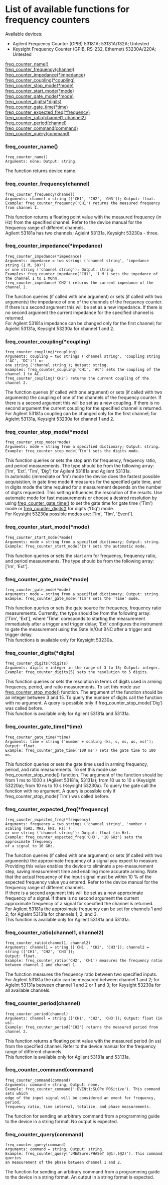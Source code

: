 # List of available functions for frequency counters

Available devices:
- Agilent Frequency Counter (GPIB)
53181A; 53131A/132A; Untested
- Keysight Frequency Counter (GPIB, RS-232, Ethernet)
53230A/220A; Untested

[freq_counter_name()](#freq_counter_name)<br/>
[freq_counter_frequency(channel)](#freq_counter_frequencychannel)<br/>
[freq_counter_impedance(*impedance)](#freq_counter_impedanceimpedance)<br/>
[freq_counter_coupling(*coupling)](#freq_counter_couplingcoupling)<br/>
[freq_counter_stop_mode(*mode)](#freq_counter_stop_modemode)<br/>
[freq_counter_start_mode(*mode)](#freq_counter_start_modemode)<br/>
[freq_counter_gate_mode(*mode)](#freq_counter_gate_modemode)<br/>
[freq_counter_digits(*digits)](#freq_counter_digitsdigits)<br/>
[freq_counter_gate_time(*time)](#freq_counter_gate_timetime)<br/>
[freq_counter_expected_freq(*frequency)](#freq_counter_expected_freqfrequency)<br/>
[freq_counter_ratio(channel1, channel2)](#freq_counter_ratiochannel1-channel2)<br/>
[freq_counter_period(channel)](#freq_counter_periodchannel)<br/>
[freq_counter_command(command)](#freq_counter_commandcommand)<br/>
[freq_counter_query(command)](#freq_counter_commandquery)<br/>

### freq_counter_name()
```python3
freq_counter_name()
Arguments: none; Output: string.
```
The function returns device name.
### freq_counter_frequency(channel)
```python3
freq_counter_frequency(channel)
Arguments: channel = string (['CH1', 'CH2', 'CH3']); Output: float.
Example: freq_counter_frequency('CH1') returns the measured frequency from channel 1.
```
This function returns a floating point value with the measured frequency (in Hz) from the specified channel. Refer to the device manual for the frequency range of different channels.<br/>
Agilent 53181a has two channels; Agielnt 53131a, Keysight 53230a - three.<br/>
### freq_counter_impedance(*impedance)
```python3
freq_counter_impedance(*impedance)
Arguments: impedance = two strings ('channel string', 'impedance string (1 M, 50)')
or one string ('channel string'); Output: string.
Examples: freq_counter_impedance('CH1', '1 M') sets the impedance of the channel 1 to 1 MOhm.
freq_counter_impedance('CH2') returns the current impedance of the channel 2.
```
The function queries (if called with one argument) or sets (if called with two arguments) the impedance of one of the channels of the frequency counter. If there is a second argument this will be set as a new impedance. If there is no second argument the current impedance for the specified channel is returned.<br/>
For Agilent 53181a impedance can be changed only for the first channel; for Agielnt 53131a, Keysight 53230a for channel 1 and 2.<br/>
### freq_counter_coupling(*coupling)
```python3
freq_counter_coupling(*coupling)
Arguments: coupling = two strings ('channel string', 'coupling string ('AC', 'DC')') or 
one string ('channel string'); Output: string.
Examples: freq_counter_coupling('CH1', 'AC') sets the coupling of the channel 1 to AC.
freq_counter_coupling('CH2') returns the current coupling of the channel 2.
```
The function queries (if called with one argument) or sets (if called with two arguments) the coupling of one of the channels of the frequency counter. If there is a second argument this will be set as a new coupling. If there is no second argument the current coupling for the specified channel is returned.<br/>
For Agilent 53181a coupling can be changed only for the first channel; for Agielnt 53131a, Keysight 53230a for channel 1 and 2.<br/>
### freq_counter_stop_mode(*mode)
```python3
freq_counter_stop_mode(*mode)
Arguments: mode = string from a specified dictionary; Output: string.
Example: freq_counter_stop_mode('Tim') sets the digits mode.
```
This function queries or sets the stop arm for frequency, frequency ratio, and period measurements. The type should be from the following array:<br/>
['Im', 'Ext', 'Tim', 'Dig'] for Agilent 53181a and Agilent 53131a.<br/>
In automatic (immediate or 'Im') mode the device does the fastest possible acquisistion, in gate time mode it measures for the specified gate time, and in digits mode the time required for a measurement depends on the number of digits requested. This setting influences the resolution of the results. Use automatic mode for fast measurements or choose a desired resolution by using [freq_counter_gate_time()](#freq_counter_gate_timetime) to set the gate time for gate time ('Tim') mode or [freq_counter_digits()](#freq_counter_digitsdigits) for digits ('Dig') mode.<br/>
For Keysight 53230a possible modes are: ['Im', 'Tim', 'Event'].<br/>
### freq_counter_start_mode(*mode)
```python3
freq_counter_start_mode(*mode)
Arguments: mode = string from a specified dictionary; Output: string.
Example: freq_counter_start_mode('Im') sets the automatic mode.
```
This function queries or sets the start arm for frequency, frequency ratio, and period measurements. The type should be from the following array:<br/>
['Im', 'Ext'].<br/>
### freq_counter_gate_mode(*mode)
```python3
freq_counter_gate_mode(*mode)
Arguments: mode = string from a specified dictionary; Output: string.
Example: freq_counter_gate_mode('Tim') sets the 'Time' mode.
```
This function queries or sets the gate source for frequency, frequency ratio measurements. Currently, the type should be from the following array:
['Tim', 'Ext'], where 'Time' coresponds to starting the measurement immediately after a trigger and trigger delay; 'Ext' configures the instrument to gate the measurement using the Gate In/Out BNC after a trigger and trigger delay.<br/>
This functions is available only for Keysight 53230a.
### freq_counter_digits(*digits)
```python3
freq_counter_digits(*digits)
Arguments: digits = integer in the range of 3 to 15; Output: integer.
Example: freq_counter_digits(5) sets the resolution to 5 digits.
```
This function queries or sets the resolution in terms of digits used in arming frequency, period, and ratio measurements. To set this mode use [freq_counter_stop_mode()](#freq_counter_stop_modemode) function. The argument of the function should be an integer between 3 and 15. To query the number of digits call the function with no argument. A query is possible only if freq_counter_stop_mode('Dig') was called before.<br/>
This function is available only for Agilent 53181a and 53131a.<br/>
### freq_counter_gate_time(*time)
```python3
freq_counter_gate_time(*time)
Arguments: time = string ('number + scaling (ks, s, ms, us, ns)'); Output: float.
Example: freq_counter_gate_time('100 ms') sets the gate time to 100 ms.
```
This function queries or sets the gate time used in arming frequency, period, and ratio measurements. To set this mode use freq_counter_stop_mode() function. The argument of the function should be from 1 ms to 1000 s (Agilent 53181a, 53131a); from 10 us to 10 s (Keysight 53220a); from 10 ns to 10 s (Keysight 53230a). To query the gate call the function with no argument. A query is possible only if freq_counter_stop_mode('Tim') was called before.<br/>
### freq_counter_expected_freq(*frequency)
```python3
freq_counter_expected_freq(*frequency)
Arguments: frequency = two strings ('channel string', 'number + scaling (GHz, MHz, kHz, Hz)')
or one string ('channel string'); Output: float (in Hz).
Example: freq_counter_expected_freq('CH3', '10 GHz') sets the approximate frequency
of a signal to 10 GHz.
```
The function queries (if called with one argument) or sets (if called with two arguments) the approximate frequency of a signal you expect to measure. Providing this value enables the device to eliminate a pre-measurement step, saving measurement time and enabling more accurate arming. Note that the actual frequency of the input signal must be within 10 % of the expected frequency value you entered. Refer to the device manual for the frequency range of different channels.<br/>
If there is a second argument this will be set as a new approximate frequency of a signal. If there is no second argument the current approximate frequency of a signal for specified the channel is returned.<br/>
For Agilent 53181a the approximate frequency can be set for channels 1 and 2; for Agielnt 53131a for channels 1, 2, and 3.<br/>
This function is available only for Agilent 53181a and 53131a.<br/>
### freq_counter_ratio(channel1, channel2)
```python3
freq_counter_ratio(channel1, channel2)
Arguments: channel1 = string (['CH1', 'CH2', 'CH3']); channel2 = string (['CH1', 'CH2', 'CH3']);
Output: float.
Example: freq_counter_ratio('CH2', 'CH1') measures the frequency ratio between channel 2 and channel 1.
```
The function measures the frequency ratio between two specified inputs.<br/>
For Agilent 53181a the ratio can be measured between channel 1 and 2; for Agielnt 53131a between channel 1 and 2 or 1 and 3; for Keysight 53230a for all available channels.<br/>
### freq_counter_period(channel)
```python3
freq_counter_period(channel)
Arguments: channel = string (['CH1', 'CH2', 'CH3']); Output: float (in us).
Example: freq_counter_period('CH2') returns the measured period from channel 2.
```
This function returns a floating point value with the measured period (in us) from the specified channel. Refer to the device manual for the frequency range of different channels.<br/>
This function is available only for Agilent 53181a and 53131a.<br/>
### freq_counter_command(command)
```python3
freq_counter_command(command)
Arguments: command = string; Output: none.
Example: freq_counter_command(':EVENt1:SLOPe POSitive'). This command sets which
edge of the input signal will be considered an event for frequency, period,
frequency ratio, time interval, totalize, and phase measurements.
```
The function for sending an arbitrary command from a programming guide to the device in a string format. No output is expected.<br/>
### freq_counter_query(command)
```python3
freq_counter_query(command)
Arguments: command = string; Output: string.
Example: freq_counter_query(':MEASure:PHASe? (@1),(@2)'). This command queries
an measurement of the phase between channel 1 and 2.
```
The function for sending an arbitrary command from a programming guide to the device in a string format. An output in a string format is expected.<br/>
